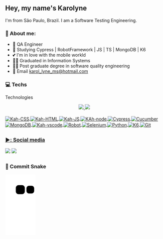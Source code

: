 ## Hey, my name's Karolyne
I'm from São Paulo, Brazil. I am a Software Testing Engineering. 

### :book: About me:
- 🧪 QA Engineer 
- 🌱 Studying Cypress | RobotFramework | JS | TS | MongoDB | K6
- 💕 I'm in love with the mobile workld
- 👩‍🎓 Graduated in Information Systems
- 👩‍🎓 Post graduate degree in software quality engineering
- 📧 Email karol_lyne_ms@hotmail.com



### :computer:  Techs
Technologies 

<div align="center">
  <a href="https://github.com/KarolyneMachado">
  <img height="150em" src="https://github-readme-stats.vercel.app/api?username=KarolyneMachado&show_icons=true&theme=dracula&include_all_commits=true&count_private=true"/>
  <img height="150em" src="https://github-readme-stats.vercel.app/api/top-langs/?username=KarolyneMachado&layout=compact&langs_count=7&theme=dracula"/>

</div>
  <div style="display: inline_block"><br>
  <img align="center" alt="Kah-CSS" height="35" width="45" src="https://cdn.jsdelivr.net/gh/devicons/devicon/icons/css3/css3-original.svg">
  <img align="center" alt="Kah-HTML" height="35" width="45" src="https://cdn.jsdelivr.net/gh/devicons/devicon/icons/html5/html5-original.svg">
  <img align="center" alt="Kah-JS" height="35" width="45" src="https://cdn.jsdelivr.net/gh/devicons/devicon/icons/javascript/javascript-original.svg">
  <img align="center" alt="KAh-node" height="35" width="45" src="https://cdn.jsdelivr.net/gh/devicons/devicon/icons/nodejs/nodejs-original.svg">
  <img align="center" alt="Cypress" height="35" width="45" src="https://cdn.jsdelivr.net/npm/simple-icons@3.13.0/icons/cypress.svg">
  <img align="center" alt="Cucumber" height="35" width="45" src="https://user-images.githubusercontent.com/86740236/232254728-4e99461b-3453-433d-a7f0-20842d602fb0.svg">
  <img align="center" alt="MongoDB" height="35" width="45" src="https://user-images.githubusercontent.com/86740236/232253956-84e7a45f-759a-4008-ac3a-e1dfe1a34387.svg">
  <img align="center" alt="Kah-vscode" height="35" width="45" src="https://cdn.jsdelivr.net/gh/devicons/devicon/icons/vscode/vscode-original.svg"> 
  <img align="center" alt="Robot" height="35" width="45" src="https://user-images.githubusercontent.com/86740236/232253645-e9c7802e-bdbf-4f5d-b861-af46b6eea629.svg">
  <img align="center" alt="Selenium" height="35" width="45" src="https://user-images.githubusercontent.com/86740236/232254035-187e5f05-2892-43ba-94f8-c571214cae07.svg">
  <img align="center" alt="Python" height="35" width="45" src="https://user-images.githubusercontent.com/86740236/232253863-6173e1db-5627-464e-b7de-d861236a15c7.svg">
  <img align="center" alt="K6" height="35" width="45" src="https://user-images.githubusercontent.com/86740236/232253997-c069decf-1385-4f44-b434-d3a258090da9.svg">
  <img align="center" alt="Git" height="35" width="45" src="https://user-images.githubusercontent.com/86740236/232254827-95e0bb46-3db0-4bfb-8228-b8d27ccbde61.svg">


</div>
  
##

### ▶️:  Social media
  
 <div> 
    <a href="https://www.instagram.com/machado_lyne/" target="_blank"><img src="https://img.shields.io/badge/-Instagram-%23E4405F?style=for-the-badge&logo=instagram&logoColor=white" target="_blank"></a>
    <a href="https://www.linkedin.com/in/karolyne-machado/" target="_blank"><img src="https://img.shields.io/badge/LinkedIn-0077B5?style=for-the-badge&logo=linkedin&logoColor=white">     </a> 
  
 ##
 ### :snake:  Commit Snake
   ![Snake animation](https://github.com/karolynemachado/karolynemachado/blob/output/github-contribution-grid-snake.svg)

 
   
</div>


